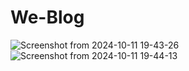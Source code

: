 # We-Blog
![Screenshot from 2024-10-11 19-43-26](https://github.com/user-attachments/assets/c13005c5-789a-40de-afca-877ad44fd1e5)
![Screenshot from 2024-10-11 19-44-13](https://github.com/user-attachments/assets/44789598-504f-4e16-82ff-ffed3ef7c054)
